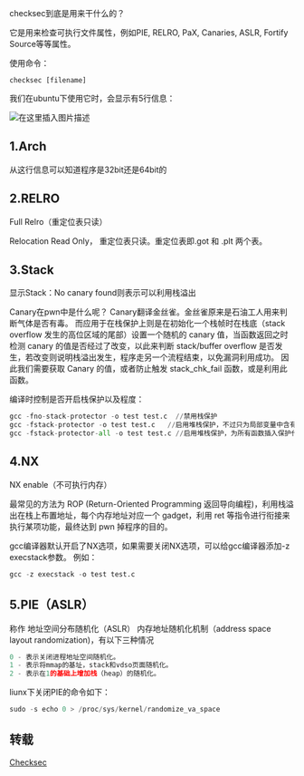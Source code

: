 checksec到底是用来干什么的？

它是用来检查可执行文件属性，例如PIE, RELRO, PaX, Canaries, ASLR, Fortify Source等等属性。

使用命令：

`checksec [filename]`

我们在ubuntu下使用它时，会显示有5行信息：


![在这里插入图片描述](https://img-blog.csdnimg.cn/2020111011454314.png#pic_center)




## 1.Arch
从这行信息可以知道程序是32bit还是64bit的

## 2.RELRO
Full Relro（重定位表只读）

Relocation Read Only， 重定位表只读。重定位表即.got 和 .plt 两个表。



## 3.Stack

显示Stack：No canary found则表示可以利用栈溢出

Canary在pwn中是什么呢？
Canary翻译金丝雀。金丝雀原来是石油工人用来判断气体是否有毒。
而应用于在栈保护上则是在初始化一个栈帧时在栈底（stack overflow 发生的高位区域的尾部）设置一个随机的 canary 值，当函数返回之时检测 canary 的值是否经过了改变，以此来判断 stack/buffer overflow 是否发生，若改变则说明栈溢出发生，程序走另一个流程结束，以免漏洞利用成功。 因此我们需要获取 Canary 的值，或者防止触发 stack_chk_fail 函数，或是利用此函数。



编译时控制是否开启栈保护以及程度：


```python
gcc -fno-stack-protector -o test test.c  //禁用栈保护
gcc -fstack-protector -o test test.c   //启用堆栈保护，不过只为局部变量中含有 char 数组的函数插入保护代码
gcc -fstack-protector-all -o test test.c //启用堆栈保护，为所有函数插入保护代码
```

## 4.NX
NX enable（不可执行内存）

最常见的方法为 ROP (Return-Oriented Programming 返回导向编程)，利用栈溢出在栈上布置地址，每个内存地址对应一个 gadget，利用 ret 等指令进行衔接来执行某项功能，最终达到 pwn 掉程序的目的。


gcc编译器默认开启了NX选项，如果需要关闭NX选项，可以给gcc编译器添加-z execstack参数。
例如：

```python
gcc -z execstack -o test test.c
```

## 5.PIE（ASLR）
称作 地址空间分布随机化（ASLR）
内存地址随机化机制（address space layout randomization)，有以下三种情况

```python
0 - 表示关闭进程地址空间随机化。
1 - 表示将mmap的基址，stack和vdso页面随机化。
2 - 表示在1的基础上增加栈（heap）的随机化。
```

liunx下关闭PIE的命令如下：

```python
sudo -s echo 0 > /proc/sys/kernel/randomize_va_space
```


## 转载

[Checksec](https://www.jianshu.com/p/31449fdfe35f)